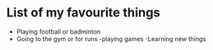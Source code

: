 # List of my favourite things
- Playing football or badminton
- Going to the gym or for runs
-playing games
-Learning new things
